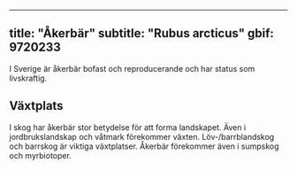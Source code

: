 
---
title: "Åkerbär"
subtitle: "Rubus arcticus"
gbif: 9720233
---

I Sverige är åkerbär bofast och reproducerande och har status som livskraftig.

## Växtplats

I skog har åkerbär stor betydelse för att forma landskapet. Även i jordbrukslandskap och våtmark förekommer växten. Löv-/barrblandskog och barrskog är viktiga växtplatser. Åkerbär förekommer även i sumpskog och myrbiotoper.
  